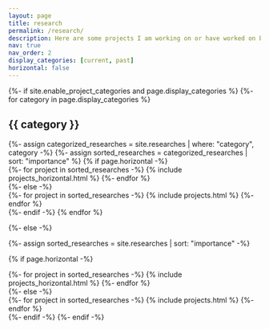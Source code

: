 ```yaml
---
layout: page
title: research
permalink: /research/
description: Here are some projects I am working on or have worked on before.
nav: true
nav_order: 2
display_categories: [current, past]
horizontal: false
---
```


<!-- pages/researches.md -->
<div class="researches">
{%- if site.enable_project_categories and page.display_categories %}
  <!-- Display categorized researches -->
  {%- for category in page.display_categories %}
  <h2 class="category">{{ category }}</h2>
  {%- assign categorized_researches = site.researches | where: "category", category -%}
  {%- assign sorted_researches = categorized_researches | sort: "importance" %}
  <!-- Generate cards for each project -->
  {% if page.horizontal -%}
  <div class="container">
    <div class="row row-cols-2">
    {%- for project in sorted_researches -%}
      {% include projects_horizontal.html %}
    {%- endfor %}
    </div>
  </div>
  {%- else -%}
  <div class="grid">
    {%- for project in sorted_researches -%}
      {% include projects.html %}
    {%- endfor %}
  </div>
  {%- endif -%}
  {% endfor %}

{%- else -%}
<!-- Display researches without categories -->
  {%- assign sorted_researches = site.researches | sort: "importance" -%}
  <!-- Generate cards for each project -->
  {% if page.horizontal -%}
  <div class="container">
    <div class="row row-cols-2">
    {%- for project in sorted_researches -%}
      {% include projects_horizontal.html %}
    {%- endfor %}
    </div>
  </div>
  {%- else -%}
  <div class="grid">
    {%- for project in sorted_researches -%}
      {% include projects.html %}
    {%- endfor %}
  </div>
  {%- endif -%}
{%- endif -%}
</div>
